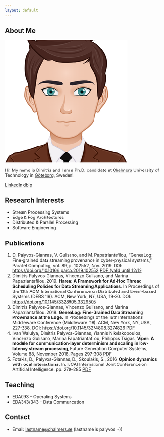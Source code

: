 ```yaml
---
layout: default
---
```


## About Me

<img class="profile-picture" src="avatar.png">

Hi! My name is Dimitris and I am a Ph.D. candidate at [Chalmers](www.chalmers.se) University of Technology in [Göteborg](https://www.goteborg.com/en/), Sweden!

[LinkedIn](http://www.linkedin.com/in/dpalyvosg)
[dblp](https://dblp.uni-trier.de/pers/hd/p/Palyvos=Giannas:Dimitris)

## Research Interests

- Stream Processing Systems
- Edge & Fog Architectures
- Distributed & Parallel Processing
- Software Engineering

## Publications

1. D. Palyvos-Giannas, V. Gulisano, and M. Papatriantafilou, “GeneaLog: Fine-grained data streaming provenance in cyber-physical systems,” Parallel Computing, vol. 89, p. 102552, Nov. 2019. DOI: https://doi.org/10.1016/j.parco.2019.102552 [PDF  (valid until 12/19](https://authors.elsevier.com/a/1ZqNmcA5k-XCz)
1. Dimitris Palyvos-Giannas, Vincenzo Gulisano, and Marina Papatriantafilou. 2019. **Haren: A Framework for Ad-Hoc Thread Scheduling Policies for Data Streaming Applications**. In Proceedings of the 13th ACM International Conference on Distributed and Event-based Systems (DEBS '19). ACM, New York, NY, USA, 19-30. DOI: https://doi.org/10.1145/3328905.3329505 
2. Dimitris Palyvos-Giannas, Vincenzo Gulisano, and Marina Papatriantafilou. 2018. **GeneaLog: Fine-Grained Data Streaming Provenance at the Edge.** In Proceedings of the 19th International Middleware Conference (Middleware '18). ACM, New York, NY, USA, 227-238. DOI: https://doi.org/10.1145/3274808.3274826 [PDF](https://research.chalmers.se/publication/507847/file/507847_Fulltext.pdf)
3. Ivan Walulya, Dimitris Palyvos-Giannas, Yiannis Nikolakopoulos, Vincenzo Gulisano, Marina Papatriantafilou, Philippas Tsigas, **Viper: A module for communication-layer determinism and scaling in low-latency stream processing**, Future Generation Computer Systems, Volume 88, November 2018, Pages 297-308 [PDF](https://authors.elsevier.com/c/1XDco,3q5xOZt7)
4. Fotakis, D., Palyvos-Giannas, D., Skoulakis, S., 2016. **Opinion dynamics with local interactions.** In: IJCAI International Joint Conference on Artificial Intelligence. pp. 279–285 [PDF](https://www.ijcai.org/Proceedings/16/Papers/047.pdf)

## Teaching

- EDA093 - Operating Systems
- EDA343/343 - Data Communcation

## Contact

* Email: lastname@chalmers.se (lastname is palyvos :-))
